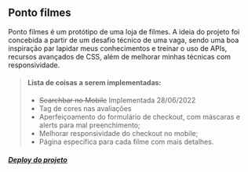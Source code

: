 ## Ponto filmes 

Ponto filmes é um protótipo de uma loja de filmes. A ideia do projeto foi concebida a partir de um desafio técnico de uma vaga, sendo uma boa inspiração par lapidar meus conhecimentos e treinar o uso de APIs, recursos avançados de CSS, além de melhorar minhas técnicas com responsividade.

> #### Lista de coisas a serem implementadas:
>
>- ~~Searchbar no Mobile~~  Implementada 28/06/2022
>- Tag de cores nas avaliações
>- Aperfeiçoamento do formulário de checkout, com máscaras e alerts para mal preenchimento;
>- Melhorar responsividade do checkout no mobile;
>- Página específica para cada filme com mais detalhes.


##### [Deploy do projeto](https://pontofilmes.netlify.app/)
